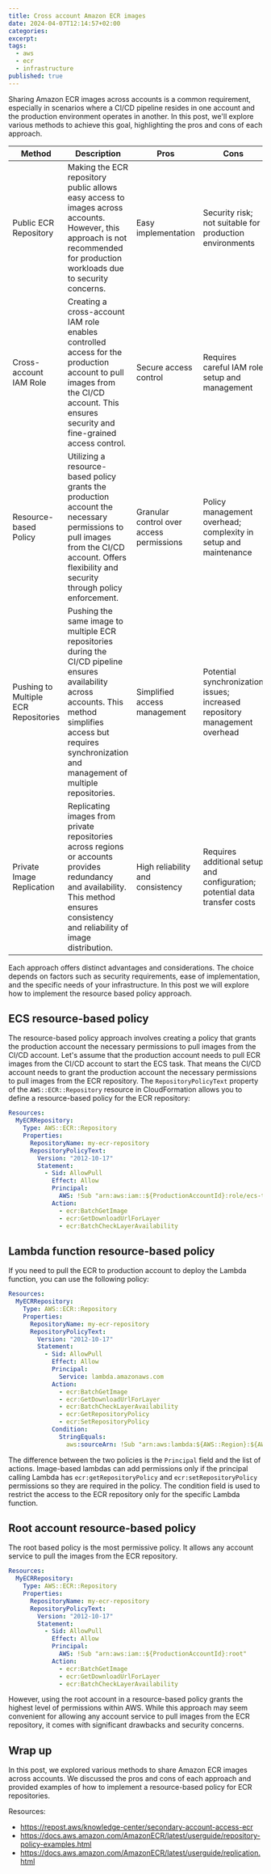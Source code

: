 ```yaml
---
title: Cross account Amazon ECR images
date: 2024-04-07T12:14:57+02:00
categories:
excerpt:
tags:
  - aws
  - ecr
  - infrastructure
published: true
---
```


Sharing Amazon ECR images across accounts is a common requirement, especially in scenarios where a CI/CD pipeline resides in one account and the production environment operates in another.
In this post, we'll explore various methods to achieve this goal, highlighting the pros and cons of each approach.

| Method                               | Description                                                                                                                                                                                                             | Pros                                     | Cons                                                                       |
|--------------------------------------|-------------------------------------------------------------------------------------------------------------------------------------------------------------------------------------------------------------------------|------------------------------------------|----------------------------------------------------------------------------|
| Public ECR Repository                | Making the ECR repository public allows easy access to images across accounts. However, this approach is not recommended for production workloads due to security concerns.                                             | Easy implementation                      | Security risk; not suitable for production environments                    |
| Cross-account IAM Role               | Creating a cross-account IAM role enables controlled access for the production account to pull images from the CI/CD account. This ensures security and fine-grained access control.                                    | Secure access control                    | Requires careful IAM role setup and management                             |
| Resource-based Policy                | Utilizing a resource-based policy grants the production account the necessary permissions to pull images from the CI/CD account. Offers flexibility and security through policy enforcement.                            | Granular control over access permissions | Policy management overhead; complexity in setup and maintenance            |
| Pushing to Multiple ECR Repositories | Pushing the same image to multiple ECR repositories during the CI/CD pipeline ensures availability across accounts. This method simplifies access but requires synchronization and management of multiple repositories. | Simplified access management             | Potential synchronization issues; increased repository management overhead |
| Private Image Replication            | Replicating images from private repositories across regions or accounts provides redundancy and availability. This method ensures consistency and reliability of image distribution.                                    | High reliability and consistency         | Requires additional setup and configuration; potential data transfer costs |

Each approach offers distinct advantages and considerations.
The choice depends on factors such as security requirements, ease of implementation, and the specific needs of your infrastructure.
In this post we will explore how to implement the resource based policy approach.

## ECS resource-based policy

The resource-based policy approach involves creating a policy that grants the production account the necessary permissions to pull images from the CI/CD account.
Let's assume that the production account needs to pull ECR images from the CI/CD account to start the ECS task.
That means the CI/CD account needs to grant the production account the necessary permissions to pull images from the ECR repository.
The `RepositoryPolicyText` property of the `AWS::ECR::Repository` resource in CloudFormation allows you to define a resource-based policy for the ECR repository:

```yaml
Resources:
  MyECRRepository:
    Type: AWS::ECR::Repository
    Properties:
      RepositoryName: my-ecr-repository
      RepositoryPolicyText:
        Version: "2012-10-17"
        Statement:
          - Sid: AllowPull
            Effect: Allow
            Principal:
              AWS: !Sub "arn:aws:iam::${ProductionAccountId}:role/ecs-task-role"
            Action:
              - ecr:BatchGetImage
              - ecr:GetDownloadUrlForLayer
              - ecr:BatchCheckLayerAvailability
```

## Lambda function resource-based policy

If you need to pull the ECR to production account to deploy the Lambda function, you can use the following policy:

```yaml
Resources:
  MyECRRepository:
    Type: AWS::ECR::Repository
    Properties:
      RepositoryName: my-ecr-repository
      RepositoryPolicyText:
        Version: "2012-10-17"
        Statement:
          - Sid: AllowPull
            Effect: Allow
            Principal:
              Service: lambda.amazonaws.com
            Action:
              - ecr:BatchGetImage
              - ecr:GetDownloadUrlForLayer
              - ecr:BatchCheckLayerAvailability
              - ecr:GetRepositoryPolicy
              - ecr:SetRepositoryPolicy
            Condition:
              StringEquals:
                aws:sourceArn: !Sub "arn:aws:lambda:${AWS::Region}:${AWS::AccountId}:function:my-lambda-function"
```

The difference between the two policies is the `Principal` field and the list of actions.
Image-based lambdas can add permissions only if the principal calling Lambda has `ecr:getRepositoryPolicy` and `ecr:setRepositoryPolicy` permissions so they are required in the policy.
The condition field is used to restrict the access to the ECR repository only for the specific Lambda function.

## Root account resource-based policy

The root based policy is the most permissive policy. It allows any account service to pull the images from the ECR repository.

```yaml
Resources:
  MyECRRepository:
    Type: AWS::ECR::Repository
    Properties:
      RepositoryName: my-ecr-repository
      RepositoryPolicyText:
        Version: "2012-10-17"
        Statement:
          - Sid: AllowPull
            Effect: Allow
            Principal:
              AWS: !Sub "arn:aws:iam::${ProductionAccountId}:root"
            Action:
              - ecr:BatchGetImage
              - ecr:GetDownloadUrlForLayer
              - ecr:BatchCheckLayerAvailability
```

However, using the root account in a resource-based policy grants the highest level of permissions within AWS.
While this approach may seem convenient for allowing any account service to pull images from the ECR repository, it comes with significant drawbacks and security concerns.

## Wrap up

In this post, we explored various methods to share Amazon ECR images across accounts.
We discussed the pros and cons of each approach and provided examples of how to implement a resource-based policy for ECR repositories.

Resources:

* https://repost.aws/knowledge-center/secondary-account-access-ecr
* https://docs.aws.amazon.com/AmazonECR/latest/userguide/repository-policy-examples.html
* https://docs.aws.amazon.com/AmazonECR/latest/userguide/replication.html

